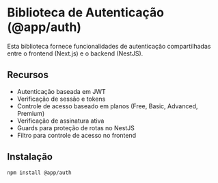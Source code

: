 # Biblioteca de Autenticação (@app/auth)

Esta biblioteca fornece funcionalidades de autenticação compartilhadas entre o frontend (Next.js) e o backend (NestJS).

## Recursos

- Autenticação baseada em JWT
- Verificação de sessão e tokens
- Controle de acesso baseado em planos (Free, Basic, Advanced, Premium)
- Verificação de assinatura ativa
- Guards para proteção de rotas no NestJS
- Filtro para controle de acesso no frontend

## Instalação

```bash
npm install @app/auth
